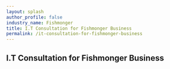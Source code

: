 ```yaml
---
layout: splash 
author_profile: false 
industry_name: Fishmonger
title: I.T Consultation for Fishmonger Business
permalink: /it-consultation-for-fishmonger-business
---
```


## I.T Consultation for Fishmonger Business